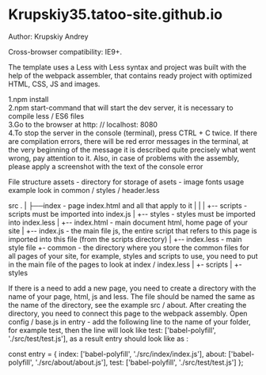 # Krupskiy35.tatoo-site.github.io
Author: Krupskiy Andrey

Cross-browser compatibility: IE9+.

The template uses a Less with Less syntax and project was built with the help of the webpack assembler, that contains ready project with optimized HTML, CSS, JS and images.


1.npm install <br>
2.npm start-command that will start the dev server, it is necessary to compile less / ES6 files<br>
3.Go to the browser at http: // localhost: 8080<br>
4.To stop the server in the console (terminal), press CTRL + C twice. If there are compilation errors, there will be red error messages in the terminal, at the very beginning of the message it is described quite precisely what went wrong, pay attention to it. Also, in case of problems with the assembly, please apply a screenshot with the text of the console error

File structure
assets - directory for storage of asets - image fonts usage example look in common / styles / header.less


src
.
|
├──index - page index.html and all that apply to it
|   |
|   +-- scripts - scripts must be imported into index.js
|   +-- styles - styles must be imported into index.less
|   +-- index.html - main document html, home page of your site
|   +-- index.js - the main file js, the entire script that refers to this page is imported into this file (from the scripts directory)
|   +-- index.less - main style file
+- common - the directory where you store the common files for all pages of your site, for example, styles and scripts to use, you need to put in the main file of the pages to look at index / index.less
    |
    +- scripts
    |
    +- styles     
    
    
    
 If there is a need to add a new page, you need to create a directory with the name of your page, html, js and less. The file should be named the same as the name of the directory, see the example src / about. After creating the directory, you need to connect this page to the webpack assembly. Open config / base.js in entry - add the following line to the name of your folder, for example test, then the line will look like test: ['babel-polyfill', './src/test/test.js'], as a result entry should look like as :  
 
 сonst entry = {
        index: ['babel-polyfill', './src/index/index.js'],
        about: ['babel-polyfill', './src/about/about.js'],
        test: ['babel-polyfill', './src/test/test.js']
    };
